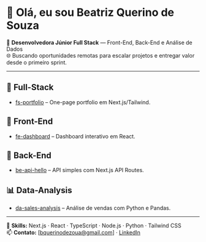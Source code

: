 # 👋 Olá, eu sou Beatriz Querino de Souza

🎯 **Desenvolvedora Júnior Full Stack** — Front-End, Back-End e Análise de Dados  
🌐 Buscando oportunidades remotas para escalar projetos e entregar valor desde o primeiro sprint.

---

## 🚀 Full-Stack
- [fs-portfolio](https://github.com/beatrizquerino/fs-portfolio) – One-page portfolio em Next.js/Tailwind.

## 🎨 Front-End
- [fe-dashboard](https://github.com/beatrizquerino/fe-dashboard) – Dashboard interativo em React.

## 🔧 Back-End
- [be-api-hello](https://github.com/beatrizquerino/be-api-hello) – API simples com Next.js API Routes.

## 📊 Data-Analysis
- [da-sales-analysis](https://github.com/beatrizquerino/da-sales-analysis) – Análise de vendas com Python e Pandas.

---

📌 **Skills:** Next.js · React · TypeScript · Node.js · Python · Tailwind CSS  
📫 **Contato:** [bquerinodezoua@gmail.com] · [LinkedIn](https://linkedin.com/in/beatrizquerino)

